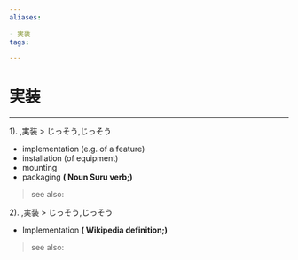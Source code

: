 ```yaml
---
aliases:
    
- 実装
tags:
    
---
```


# 実装
---
1).
,実装 > じっそう,じっそう

- implementation (e.g. of a feature)
- installation (of equipment)
- mounting
- packaging
**( Noun Suru verb;)**
> see also: 
            
2).
,実装 > じっそう,じっそう

- Implementation
**( Wikipedia definition;)**
> see also: 
            